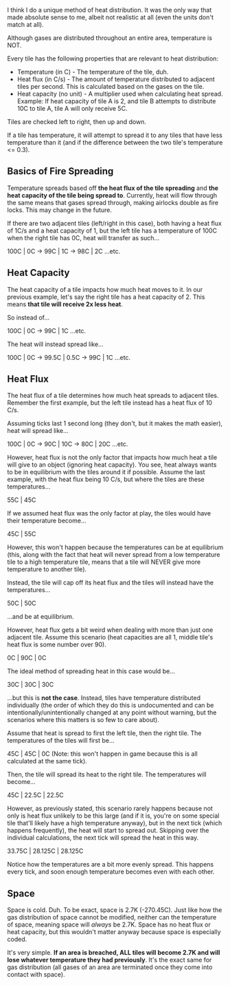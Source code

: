 
I think I do a unique method of heat distribution. It was the only way that made absolute sense to me, albeit not realistic at all (even the units don't match at all).

Although gases are distributed throughout an entire area, temperature is NOT.

Every tile has the following properties that are relevant to heat distribution:
- Temperature (in C) - The temperature of the tile, duh.
- Heat flux (in C/s) - The amount of temperature distributed to adjacent tiles per second. This is calculated based on the gases on the tile.
- Heat capacity (no unit) - A multiplier used when calculating heat spread. Example: If heat capacity of tile A is 2, and tile B attempts to distribute 10C to tile A, tile A will only receive 5C.

Tiles are checked left to right, then up and down.

If a tile has temperature, it will attempt to spread it to any tiles that have less temperature than it (and if the difference between the two tile's temperature <= 0.3).

## Basics of Fire Spreading

Temperature spreads based off **the heat flux of the tile spreading** and **the heat capacity of the tile being spread to**. Currently, heat will flow through the same means that gases spread through, making airlocks double as fire locks. This may change in the future. 

If there are two adjacent tiles (left/right in this case), both having a heat flux of 1C/s and a heat capacity of 1, but the left tile has a temperature of 100C when the right tile has 0C, heat will transfer as such...

100C | 0C -> 99C | 1C -> 98C | 2C ...etc.

## Heat Capacity

The heat capacity of a tile impacts how much heat moves to it. In our previous example, let's say the right tile has a heat capacity of 2. This means **that tile will receive 2x less heat**.

So instead of...

100C | 0C -> 99C | 1C ...etc.

The heat will instead spread like...

100C | 0C -> 99.5C | 0.5C -> 99C | 1C ...etc.

## Heat Flux

The heat flux of a tile determines how much heat spreads to adjacent tiles. Remember the first example, but the left tile instead has a heat flux of 10 C/s.

Assuming ticks last 1 second long (they don't, but it makes the math easier), heat will spread like...

100C | 0C -> 90C | 10C -> 80C | 20C ...etc.

However, heat flux is not the only factor that impacts how much heat a tile will give to an object (ignoring heat capacity). You see, heat always wants to be in equilibrium with the tiles around it if possible. Assume the last example, with the heat flux being 10 C/s, but where the tiles are these temperatures...

55C | 45C

If we assumed heat flux was the only factor at play, the tiles would have their temperature become...

45C | 55C

However, this won't happen because the temperatures can be at equilibrium (this, along with the fact that heat will never spread from a low temperature tile to a high temperature tile, means that a tile will NEVER give more temperature to another tile). 

Instead, the tile will cap off its heat flux and the tiles will instead have the temperatures...

50C | 50C

...and be at equilibrium.

However, heat flux gets a bit weird when dealing with more than just one adjacent tile. Assume this scenario (heat capacities are all 1, middle tile's heat flux is some number over 90).

0C | 90C | 0C

The ideal method of spreading heat in this case would be...

30C | 30C | 30C

...but this is **not the case**. Instead, tiles have temperature distributed individually (the order of which they do this is undocumented and can be intentionally/unintentionally changed at any point without warning, but the scenarios where this matters is so few to care about). 

Assume that heat is spread to first the left tile, then the right tile. The temperatures of the tiles will first be...

45C | 45C | 0C (Note: this won't happen in game because this is all calculated at the same tick).

Then, the tile will spread its heat to the right tile. The temperatures will become...

45C | 22.5C | 22.5C

However, as previously stated, this scenario rarely happens because not only is heat flux unlikely to be this large (and if it is, you're on some special tile that'll likely have a high temperature anyway), but in the next tick (which happens frequently), the heat will start to spread out. Skipping over the individual calculations, the next tick will spread the heat in this way.

33.75C | 28.125C | 28.125C

Notice how the temperatures are a bit more evenly spread. This happens every tick, and soon enough temperature becomes even with each other.

## Space

Space is cold. Duh. To be exact, space is 2.7K (-270.45C). Just like how the gas distribution of space cannot be modified, neither can the temperature of space, meaning space will *always* be 2.7K. Space has no heat flux or heat capacity, but this wouldn't matter anyway because space is especially coded.

It's very simple. **If an area is breached, ALL tiles will become 2.7K and will lose whatever temperature they had previously**. It's the exact same for gas distribution (all gases of an area are terminated once they come into contact with space).